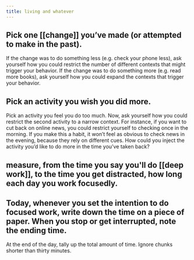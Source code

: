 ```yaml
---
title: living and whatever
---
```


## Pick one [[change]] you’ve made (or attempted to make in the past).
 If the change was to do something less (e.g. check your phone less), ask yourself how you could restrict the number of different contexts that might trigger your behavior.
 If the change was to do something more (e.g. read more books), ask yourself how you could expand the contexts that trigger your behavior.
## Pick an activity you wish you did more.
Pick an activity you feel you do too much.
Now, ask yourself how you could restrict the second activity to a narrow context. For instance, if you want to cut back on online news, you could restrict yourself to checking once in the morning. If you make this a habit, it won’t feel as obvious to check news in the evening, because they rely on different cues.
How could you inject the activity you’d like to do more in the time you’ve taken back?
## measure, from the time you say you'll do [[deep work]], to the time you get distracted, how long each day you work focusedly.
## Today, whenever you set the intention to do focused work, write down the time on a piece of paper. When you stop or get interrupted, note the ending time.
At the end of the day, tally up the total amount of time. Ignore chunks shorter than thirty minutes.
